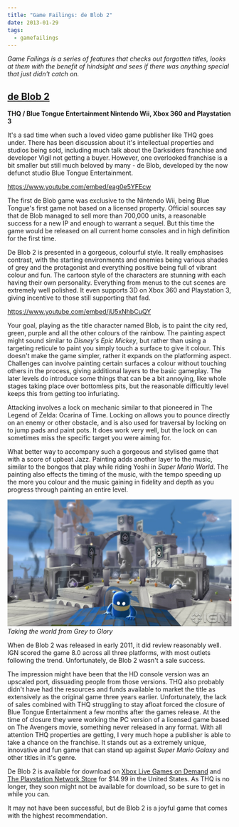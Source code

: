 ```yaml
---
title: "Game Failings: de Blob 2"
date: 2013-01-29
tags:
  - gamefailings
---
```


_Game Failings is a series of features that checks out forgotten titles, looks at them with the benefit of hindsight and sees if there was anything special that just didn't catch on._

## **[de Blob 2](http://www.ign.com/games/de-blob-2/xbox-360-77577)**

**THQ / Blue Tongue Entertainment Nintendo Wii, Xbox 360 and Playstation 3**

It's a sad time when such a loved video game publisher like THQ goes under. There has been discussion about it's intellectual properties and studios being sold, including much talk about the Darksiders franchise and developer Vigil not getting a buyer. However, one overlooked franchise is a bit smaller but still much beloved by many - de Blob, developed by the now defunct studio Blue Tongue Entertainment.

https://www.youtube.com/embed/eag0e5YFEcw

The first de Blob game was exclusive to the Nintendo Wii, being Blue Tongue's first game not based on a licensed property. Official sources say that de Blob managed to sell more than 700,000 units, a reasonable success for a new IP and enough to warrant a sequel. But this time the game would be released on all current home consoles and in high definition for the first time.

De Blob 2 is presented in a gorgeous, colourful style. It really emphasises contrast, with the starting environments and enemies being various shades of grey and the protagonist and everything positive being full of vibrant colour and fun. The cartoon style of the characters are stunning with each having their own personality. Everything from menus to the cut scenes are extremely well polished. It even supports 3D on Xbox 360 and Playstation 3, giving incentive to those still supporting that fad.

https://www.youtube.com/embed/jU5xNhbCuQY

Your goal, playing as the title character named Blob, is to paint the city red, green, purple and all the other colours of the rainbow. The painting aspect might sound similar to _Disney's Epic Mickey_, but rather than using a targeting reticule to paint you simply touch a surface to give it colour. This doesn't make the game simpler, rather it expands on the platforming aspect. Challenges can involve painting certain surfaces a colour without touching others in the process, giving additional layers to the basic gameplay. The later levels do introduce some things that can be a bit annoying, like whole stages taking place over bottomless pits, but the reasonable difficultly level keeps this from getting too infuriating.

Attacking involves a lock on mechanic similar to that pioneered in The Legend of Zelda: Ocarina of Time. Locking on allows you to pounce directly on an enemy or other obstacle, and is also used for traversal by locking on to jump pads and paint pots. It does work very well, but the lock on can sometimes miss the specific target you were aiming for.

What better way to accompany such a gorgeous and stylised game that with a score of upbeat Jazz. Painting adds another layer to the music, similar to the bongos that play while riding Yoshi in _Super Mario World_. The painting also effects the timing of the music, with the tempo speeding up the more you colour and the music gaining in fidelity and depth as you progress through painting an entire level.

[![Taking the world from Grey to Glory](../../assets/images/blog/deblob2.jpg)](../../assets/images/blog/deblob2.jpg)
_Taking the world from Grey to Glory_

When de Blob 2 was released in early 2011, it did review reasonably well. IGN scored the game 8.0 across all three platforms, with most outlets following the trend. Unfortunately, de Blob 2 wasn't a sale success.

The impression might have been that the HD console version was an upscaled port, dissuading people from those versions. THQ also probably didn't have had the resources and funds available to market the title as extensively as the original game three years earlier. Unfortunately, the lack of sales combined with THQ struggling to stay afloat forced the closure of Blue Tongue Entertainment a few months after the games release. At the time of closure they were working the PC version of a licensed game based on The Avengers movie, something never released in any format. With all attention THQ properties are getting, I very much hope a publisher is able to take a chance on the franchise. It stands out as a extremely unique, innovative and fun game that can stand up against _Super Mario Galaxy_ and other titles in it's genre.

De Blob 2 is available for download on [Xbox Live Games on Demand](http://marketplace.xbox.com/en-US/Product/de-Blob-2/66acd000-77fe-1000-9115-d80254510865?purchase=1&purchaseid=66acd000-77fe-1000-9115-d80254510865) and [The Playstation Network Store](https://store.sonyentertainmentnetwork.com/#!/en-us/games/de-blob-2/cid=EP1005-NPEB00534_00-DEBLOB2FULLGAME1) for $14.99 in the United States. As THQ is no longer, they soon might not be available for download, so be sure to get in while you can.

It may not have been successful, but de Blob 2 is a joyful game that comes with the highest recommendation.
